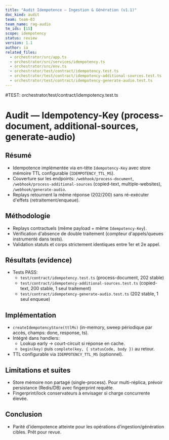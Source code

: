 ```yaml
---
title: "Audit Idempotence — Ingestion & Génération (v1.1)"
doc_kind: audit
team: team-03
team_name: rag-audio
tm_ids: [15]
scope: idempotency
status: review
version: 1.1
author: ia
related_files:
  - orchestrator/src/app.ts
  - orchestrator/src/services/idempotency.ts
  - orchestrator/src/env.ts
  - orchestrator/test/contract/idempotency.test.ts
  - orchestrator/test/contract/idempotency-additional-sources.test.ts
  - orchestrator/test/contract/idempotency-generate-audio.test.ts
---
```


#TEST: orchestrator/test/contract/idempotency.test.ts

# Audit — Idempotency-Key (process-document, additional-sources, generate-audio)

## Résumé

- Idempotence implémentée via en-tête `Idempotency-Key` avec store mémoire TTL configurable (`IDEMPOTENCY_TTL_MS`).
- Couverture sur les endpoints: `/webhook/process-document`, `/webhook/process-additional-sources` (copied-text, multiple-websites), `/webhook/generate-audio`.
- Replays retournent la même réponse (202/200) sans ré-exécuter d'effets (retraitement/enqueue).

## Méthodologie

- Replays contractuels (même payload + même `Idempotency-Key`).
- Vérification d'absence de double traitement (compteur d'appels/queues instrumenté dans tests).
- Validation statuts et corps strictement identiques entre 1er et 2e appel.

## Résultats (evidence)

- Tests PASS:
  - `test/contract/idempotency.test.ts` (process-document, 202 stable)
  - `test/contract/idempotency-additional-sources.test.ts` (copied-text, 200 stable, 1 seul traitement)
  - `test/contract/idempotency-generate-audio.test.ts` (202 stable, 1 seul enqueue)

## Implémentation

- `createIdempotencyStore(ttlMs)` (in-memory, sweep périodique par accès, champs: done, response, ts).
- Intégré dans handlers:
  - Lookup early → court-circuit si réponse en cache.
  - `begin(key)` puis `complete(key, { statusCode, body })` au retour.
- TTL configurable via `IDEMPOTENCY_TTL_MS` (optionnel).

## Limitations et suites

- Store mémoire non partagé (single-process). Pour multi-réplica, prévoir persistance (Redis/DB) avec fingerprint requête.
- Fingerprint/lock conservateurs à envisager si charge concurrente élevée.

## Conclusion

- Parité d’idempotence atteinte pour les opérations d’ingestion/génération cibles. Prêt pour revue.
